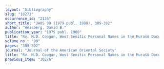 ```yaml
---
layout: "bibliography"
slug: "10273"
occurrence_id: "2136"
short_title: "JAOS 99 (1979 publ. 1980), 389-392"
author: "Weisberg, David B."
publication_year: "1979 publ. 1980"
title: "Rv. M.D. Coogan, West Semitic Personal Names in the Murašû Documents (HSM 7)"
volume_no_: "99"
pages: "389-392"
journal: "Journal of the American Oriental Society"
title: "Rv. M.D. Coogan, West Semitic Personal Names in the Murašû Documents (HSM 7)"
previous_item: "10276"
---
```

